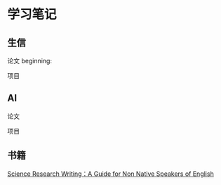 # 学习笔记

## 生信
 论文
beginning:

 项目


## AI
 论文

 项目

## 书籍
 [Science Research Writing：A Guide for Non Native Speakers of English](books/science+writing.md)
